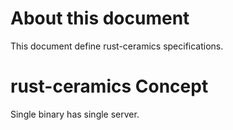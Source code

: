 # About this document
This document define rust-ceramics specifications.

# rust-ceramics Concept
Single binary has single server.

